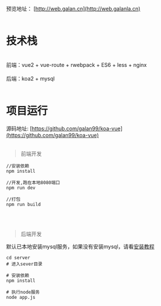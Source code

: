 预览地址： [http://web.galan.cn](http://web.galanla.cn)
<br/>
<br/>

# 技术栈

<br/>
前端：vue2 + vue-route + rwebpack + ES6 + less + nginx
<br/>
<br/>
后端：koa2 + mysql
<br/>
<br/>

# 项目运行

源码地址: [https://github.com/galan99/koa-vue](https://github.com/galan99/koa-vue)
<br/>
<br/>

> 前端开发

```code
//安装依赖
npm install

//开发,跑在本地8080端口
npm run dev

//打包
npm run build

```

<br/>
<br/>


> 后端开发

默认已本地安装mysql服务，如果没有安装mysql，请看[安装教程](http://www.runoob.com/mysql/mysql-install.html)

```code
cd server
# 进入sever目录

# 安装依赖
npm install

# 执行node服务
node app.js

```

<br/>
<br/>
